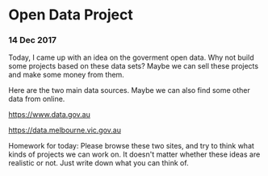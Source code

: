 # Open Data Project

### 14 Dec 2017
Today, I came up with an idea on the goverment open data. Why not build some projects based on these data sets? Maybe we can sell these projects and make some money from them.

Here are the two main data sources. Maybe we can also find some other data from online.

https://www.data.gov.au

https://data.melbourne.vic.gov.au

Homework for today:
Please browse these two sites, and try to think what kinds of projects we can work on. It doesn't matter whether these ideas are realistic or not. Just write down what you can think of.
